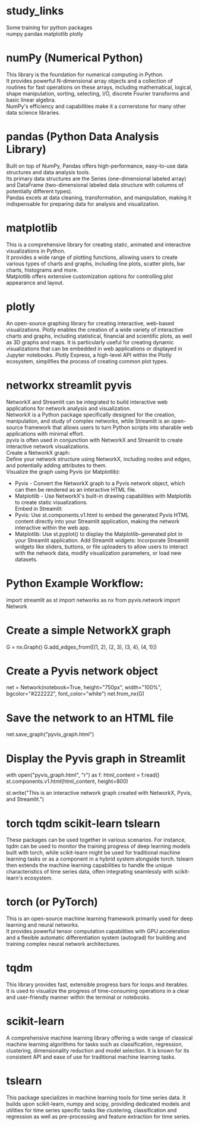 # study_links
Some training for python packages <br />
numpy pandas matplotlib plotly

# numPy (Numerical Python)
This library is the foundation for numerical computing in Python.<br />
It provides powerful N-dimensional array objects and a collection of routines for fast operations on these arrays, including mathematical, logical, shape manipulation, sorting, selecting, I/O, discrete Fourier transforms and basic linear algebra.<br />
NumPy's efficiency and capabilities make it a cornerstone for many other data science libraries.<br />

# pandas (Python Data Analysis Library)
Built on top of NumPy, Pandas offers high-performance, easy-to-use data structures and data analysis tools.<br />
Its primary data structures are the Series (one-dimensional labeled array) and DataFrame (two-dimensional labeled data structure with columns of potentially different types).<br /> 
Pandas excels at data cleaning, transformation, and manipulation, making it indispensable for preparing data for analysis and visualization.<br />

# matplotlib
This is a comprehensive library for creating static, animated and interactive visualizations in Python.<br /> 
It provides a wide range of plotting functions, allowing users to create various types of charts and graphs, including line plots, scatter plots, bar charts, histograms and more.<br /> 
Matplotlib offers extensive customization options for controlling plot appearance and layout.<br />

# plotly
An open-source graphing library for creating interactive, web-based visualizations. 
Plotly enables the creation of a wide variety of interactive charts and graphs, including statistical, financial and scientific plots, as well as 3D graphs and maps. 
It is particularly useful for creating dynamic visualizations that can be embedded in web applications or displayed in Jupyter notebooks. 
Plotly Express, a high-level API within the Plotly ecosystem, simplifies the process of creating common plot types.

# networkx streamlit pyvis
NetworkX and Streamlit can be integrated to build interactive web applications for network analysis and visualization. <br />
NetworkX is a Python package specifically designed for the creation, manipulation, and study of complex networks, while Streamlit is an open-source framework that allows users to turn Python scripts into sharable web applications with minimal effort.<br />
pyvis is often used in conjunction with NetworkX and Streamlit to create interactive network visualizations.<br />
Create a NetworkX graph:
<br />Define your network structure using NetworkX, including nodes and edges, and potentially adding attributes to them.
<br />Visualize the graph using Pyvis (or Matplotlib):
- Pyvis - Convert the NetworkX graph to a Pyvis network object, which can then be rendered as an interactive HTML file.
- Matplotlib - Use NetworkX's built-in drawing capabilities with Matplotlib to create static visualizations.
<br />Embed in Streamlit:
- Pyvis: Use st.components.v1.html to embed the generated Pyvis HTML content directly into your Streamlit application, making the network interactive within the web app.
- Matplotlib: Use st.pyplot() to display the Matplotlib-generated plot in your Streamlit application.
Add Streamlit widgets:
Incorporate Streamlit widgets like sliders, buttons, or file uploaders to allow users to interact with the network data, modify visualization parameters, or load new datasets.

# Python Example Workflow:

import streamlit as st
import networkx as nx
from pyvis.network import Network

# Create a simple NetworkX graph
G = nx.Graph()
G.add_edges_from([(1, 2), (2, 3), (3, 4), (4, 1)])

# Create a Pyvis network object
net = Network(notebook=True, height="750px", width="100%", bgcolor="#222222", font_color="white")
net.from_nx(G)

# Save the network to an HTML file
net.save_graph("pyvis_graph.html")

# Display the Pyvis graph in Streamlit
with open("pyvis_graph.html", "r") as f:
    html_content = f.read()
    st.components.v1.html(html_content, height=800)

st.write("This is an interactive network graph created with NetworkX, Pyvis, and Streamlit.")


# torch tqdm scikit-learn tslearn
These packages can be used together in various scenarios. For instance, tqdm can be used to monitor the training progress of deep learning models built with torch, while scikit-learn might be used for traditional machine learning tasks or as a component in a hybrid system alongside torch. tslearn then extends the machine learning capabilities to handle the unique characteristics of time series data, often integrating seamlessly with scikit-learn's ecosystem.

# torch (or PyTorch)
This is an open-source machine learning framework primarily used for deep learning and neural networks.<br />
It provides powerful tensor computation capabilities with GPU acceleration and a flexible automatic differentiation system (autograd) for building and training complex neural network architectures.<br />

# tqdm
This library provides fast, extensible progress bars for loops and iterables.<br />
It is used to visualize the progress of time-consuming operations in a clear and user-friendly manner within the terminal or notebooks.<br />

# scikit-learn
A comprehensive machine learning library offering a wide range of classical machine learning algorithms for tasks such as classification, regression, clustering, dimensionality reduction and model selection. It is known for its consistent API and ease of use for traditional machine learning tasks.<br />

# tslearn
This package specializes in machine learning tools for time series data. It builds upon scikit-learn, numpy and scipy, providing dedicated models and utilities for time series specific tasks like clustering, classification and regression as well as pre-processing and feature extraction for time series.<br />

